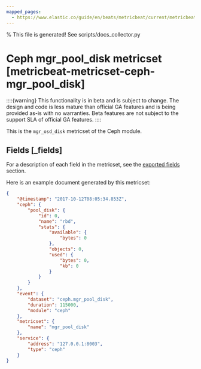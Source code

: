 ```yaml
---
mapped_pages:
  - https://www.elastic.co/guide/en/beats/metricbeat/current/metricbeat-metricset-ceph-mgr_pool_disk.html
---
```


% This file is generated! See scripts/docs_collector.py

# Ceph mgr_pool_disk metricset [metricbeat-metricset-ceph-mgr_pool_disk]

::::{warning}
This functionality is in beta and is subject to change. The design and code is less mature than official GA features and is being provided as-is with no warranties. Beta features are not subject to the support SLA of official GA features.
::::


This is the `mgr_osd_disk` metricset of the Ceph module.

## Fields [_fields]

For a description of each field in the metricset, see the [exported fields](/reference/metricbeat/exported-fields-ceph.md) section.

Here is an example document generated by this metricset:

```json
{
    "@timestamp": "2017-10-12T08:05:34.853Z",
    "ceph": {
        "pool_disk": {
            "id": 0,
            "name": "rbd",
            "stats": {
                "available": {
                    "bytes": 0
                },
                "objects": 0,
                "used": {
                    "bytes": 0,
                    "kb": 0
                }
            }
        }
    },
    "event": {
        "dataset": "ceph.mgr_pool_disk",
        "duration": 115000,
        "module": "ceph"
    },
    "metricset": {
        "name": "mgr_pool_disk"
    },
    "service": {
        "address": "127.0.0.1:8003",
        "type": "ceph"
    }
}
```
